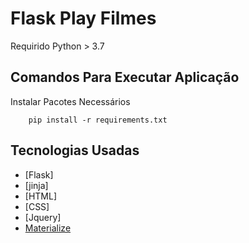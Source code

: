 # Flask Play Filmes
Requirido Python > 3.7
## Comandos Para Executar Aplicação
Instalar Pacotes Necessários
```
	pip install -r requirements.txt
```

## Tecnologias Usadas
- [Flask]
- [jinja]
- [HTML]
- [CSS]
- [Jquery]
- [Materialize](https://materializecss.com/)
